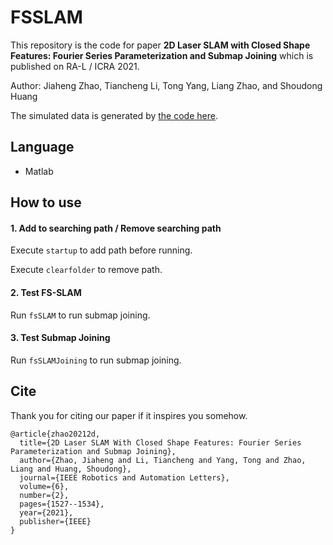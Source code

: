 # FSSLAM

This repository is the code for paper **2D Laser SLAM with Closed Shape Features: Fourier Series Parameterization and Submap Joining** which is published on RA-L / ICRA 2021.

Author: Jiaheng Zhao, Tiancheng Li, Tong Yang, Liang Zhao, and Shoudong Huang

The simulated data is generated by [the code here](https://github.com/JiahengZhao/2Dlidar_simulation_fs).

## Language

* Matlab

## How to use

#### 1. Add to searching path / Remove searching path

Execute `startup` to add path before running.

Execute `clearfolder` to remove path.

#### 2. Test FS-SLAM

Run `fsSLAM` to run submap joining.

#### 3. Test Submap Joining

Run `fsSLAMJoining` to run submap joining.



## Cite 

Thank you for citing our paper if it inspires you somehow.

```
@article{zhao20212d,
  title={2D Laser SLAM With Closed Shape Features: Fourier Series Parameterization and Submap Joining},
  author={Zhao, Jiaheng and Li, Tiancheng and Yang, Tong and Zhao, Liang and Huang, Shoudong},
  journal={IEEE Robotics and Automation Letters},
  volume={6},
  number={2},
  pages={1527--1534},
  year={2021},
  publisher={IEEE}
}
```



